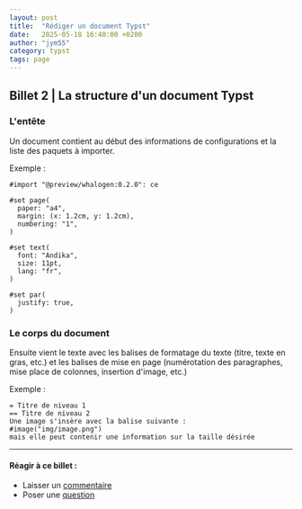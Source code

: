 ```yaml
---
layout: post
title:  "Rédiger un document Typst"
date:   2025-05-18 16:40:00 +0200
author: "jym55"
category: typst
tags: page
---
```


## Billet 2 | La structure d'un document Typst

### L'entête
Un document contient au début des informations de configurations et la liste des paquets à importer.

Exemple :
```
#import "@preview/whalogen:0.2.0": ce

#set page(
  paper: "a4",
  margin: (x: 1.2cm, y: 1.2cm),
  numbering: "1",
)

#set text(
  font: "Andika",
  size: 11pt,
  lang: "fr",
)

#set par(
  justify: true,
)
```

### Le corps du document
Ensuite vient le texte avec les balises de formatage du texte (titre, texte en gras, etc.) et les balises de mise en page (numérotation des paragraphes, mise place de colonnes, insertion d'image, etc.)

Exemple :
```
= Titre de niveau 1
== Titre de niveau 2
Une image s'insère avec la balise suivante :
#image("img/image.png")
mais elle peut contenir une information sur la taille désirée
```

------------------------
#### Réagir à ce billet :
- Laisser un [commentaire](https://github.com/jym55/jym55.github.io/discussions/categories/comments)
- Poser une [question](https://github.com/jym55/jym55.github.io/discussions/categories/q-a)
